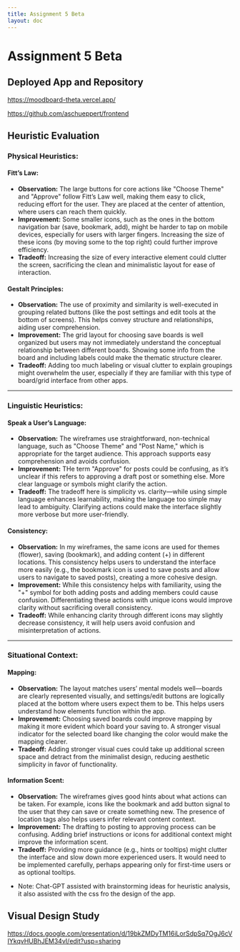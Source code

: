 ```yaml
---
title: Assignment 5 Beta
layout: doc
---
```


# Assignment 5 Beta

## Deployed App and Repository

https://moodboard-theta.vercel.app/

https://github.com/aschueppert/frontend

## Heuristic Evaluation

### **Physical Heuristics:**

#### **Fitt’s Law:**

- **Observation:** The large buttons for core actions like "Choose Theme" and "Approve" follow Fitt’s Law well, making them easy to click, reducing effort for the user. They are placed at the center of attention, where users can reach them quickly.
- **Improvement:** Some smaller icons, such as the ones in the bottom navigation bar (save, bookmark, add), might be harder to tap on mobile devices, especially for users with larger fingers. Increasing the size of these icons (by moving some to the top right) could further improve efficiency.
- **Tradeoff:** Increasing the size of every interactive element could clutter the screen, sacrificing the clean and minimalistic layout for ease of interaction.

#### **Gestalt Principles:**

- **Observation:** The use of proximity and similarity is well-executed in grouping related buttons (like the post settings and edit tools at the bottom of screens). This helps convey structure and relationships, aiding user comprehension.
- **Improvement:** The grid layout for choosing save boards is well organized but users may not immediately understand the conceptual relationship between different boards. Showing some info from the board and including labels could make the thematic structure clearer.
- **Tradeoff:** Adding too much labeling or visual clutter to explain groupings might overwhelm the user, especially if they are familiar with this type of board/grid interface from other apps.

---

### **Linguistic Heuristics:**

#### **Speak a User’s Language:**

- **Observation:** The wireframes use straightforward, non-technical language, such as "Choose Theme" and "Post Name," which is appropriate for the target audience. This approach supports easy comprehension and avoids confusion.
- **Improvement:** THe term "Approve" for posts could be confusing, as it’s unclear if this refers to approving a draft post or something else. More clear language or symbols might clarify the action.
- **Tradeoff:** The tradeoff here is simplicity vs. clarity—while using simple language enhances learnability, making the language too simple may lead to ambiguity. Clarifying actions could make the interface slightly more verbose but more user-friendly.

#### **Consistency:**

- **Observation:** In my wireframes, the same icons are used for themes (flower), saving (bookmark), and adding content (+) in different locations. This consistency helps users to understand the interface more easily (e.g., the bookmark icon is used to save posts and allow users to navigate to saved posts), creating a more cohesive design.
- **Improvement:** While this consistency helps with familiarity, using the "+" symbol for both adding posts and adding members could cause confusion. Differentiating these actions with unique icons would improve clarity without sacrificing overall consistency.
- **Tradeoff:** While enhancing clarity through different icons may slightly decrease consistency, it will help users avoid confusion and misinterpretation of actions.

---

### **Situational Context:**

#### **Mapping:**

- **Observation:** The layout matches users’ mental models well—boards are clearly represented visually, and settings/edit buttons are logically placed at the bottom where users expect them to be. This helps users understand how elements function within the app.
- **Improvement:** Choosing saved boards could improve mapping by making it more evident which board your saving to. A stronger visual indicator for the selected board like changing the color would make the mapping clearer.
- **Tradeoff:** Adding stronger visual cues could take up additional screen space and detract from the minimalist design, reducing aesthetic simplicity in favor of functionality.

#### **Information Scent:**

- **Observation:** The wireframes gives good hints about what actions can be taken. For example, icons like the bookmark and add button signal to the user that they can save or create something new. The presence of location tags also helps users infer relevant content context.
- **Improvement:** The drafting to posting to approving process can be confusing. Adding brief instructions or icons for additional context might improve the information scent.
- **Tradeoff:** Providing more guidance (e.g., hints or tooltips) might clutter the interface and slow down more experienced users. It would need to be implemented carefully, perhaps appearing only for first-time users or as optional tooltips.

* Note: Chat-GPT assisted with brainstorming ideas for heuristic analysis, it also assisted with the css fro the design of the app.

## Visual Design Study

https://docs.google.com/presentation/d/19bkZMDyTM16iLorSdpSq7OgJ6cVIYkqvHUBhJEM34vI/edit?usp=sharing
